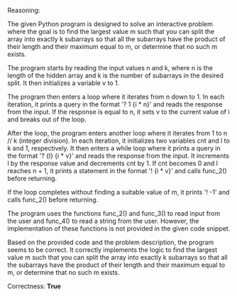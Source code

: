 Reasoning: 

The given Python program is designed to solve an interactive problem where the goal is to find the largest value m such that you can split the array into exactly k subarrays so that all the subarrays have the product of their length and their maximum equal to m, or determine that no such m exists.

The program starts by reading the input values n and k, where n is the length of the hidden array and k is the number of subarrays in the desired split. It then initializes a variable v to 1.

The program then enters a loop where it iterates from n down to 1. In each iteration, it prints a query in the format '? 1 {i * n}' and reads the response from the input. If the response is equal to n, it sets v to the current value of i and breaks out of the loop.

After the loop, the program enters another loop where it iterates from 1 to n // k (integer division). In each iteration, it initializes two variables cnt and l to k and 1, respectively. It then enters a while loop where it prints a query in the format '? {l} {i * v}' and reads the response from the input. It increments l by the response value and decrements cnt by 1. If cnt becomes 0 and l reaches n + 1, it prints a statement in the format '! {i * v}' and calls func_2() before returning.

If the loop completes without finding a suitable value of m, it prints '! -1' and calls func_2() before returning.

The program uses the functions func_2() and func_3() to read input from the user and func_4() to read a string from the user. However, the implementation of these functions is not provided in the given code snippet.

Based on the provided code and the problem description, the program seems to be correct. It correctly implements the logic to find the largest value m such that you can split the array into exactly k subarrays so that all the subarrays have the product of their length and their maximum equal to m, or determine that no such m exists.

Correctness: **True**